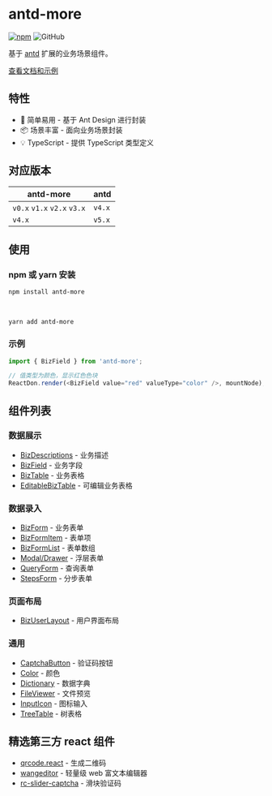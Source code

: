 # antd-more

[![npm][npm]][npm-url] ![GitHub](https://img.shields.io/github/license/doly-dev/antd-more.svg)

基于 [antd] 扩展的业务场景组件。

[查看文档和示例][site]

## 特性

- 💎 简单易用 - 基于 Ant Design 进行封装
- 📦 场景丰富 - 面向业务场景封装
- 💡 TypeScript - 提供 TypeScript 类型定义

## 对应版本

| antd-more                   | antd   |
| --------------------------- | ------ |
| `v0.x` `v1.x` `v2.x` `v3.x` | `v4.x` |
| `v4.x`                      | `v5.x` |

## 使用

### npm 或 yarn 安装

```shell
npm install antd-more
```

<br />

```shell
yarn add antd-more
```

### 示例

```javascript
import { BizField } from 'antd-more';

// 值类型为颜色，显示红色色块
ReactDon.render(<BizField value="red" valueType="color" />, mountNode);
```

## 组件列表

### 数据展示

- [BizDescriptions] - 业务描述
- [BizField] - 业务字段
- [BizTable] - 业务表格
- [EditableBizTable] - 可编辑业务表格

### 数据录入

- [BizForm] - 业务表单
- [BizFormItem] - 表单项
- [BizFormList] - 表单数组
- [Modal/Drawer] - 浮层表单
- [QueryForm] - 查询表单
- [StepsForm] - 分步表单

### 页面布局

- [BizUserLayout] - 用户界面布局

### 通用

- [CaptchaButton] - 验证码按钮
- [Color] - 颜色
- [Dictionary] - 数据字典
- [FileViewer] - 文件预览
- [InputIcon] - 图标输入
- [TreeTable] - 树表格

## 精选第三方 react 组件

- [qrcode.react] - 生成二维码
- [wangeditor] - 轻量级 web 富文本编辑器
- [rc-slider-captcha] - 滑块验证码

[npm]: https://img.shields.io/npm/v/antd-more.svg
[antd]: https://ant.design/
[npm-url]: https://npmjs.com/package/antd-more
[site]: https://doly-dev.github.io/antd-more/latest/
[captchabutton]: https://doly-dev.github.io/antd-more/latest/components/captcha-button
[color]: https://doly-dev.github.io/antd-more/latest/components/color
[dictionary]: https://doly-dev.github.io/antd-more/latest/components/dictionary
[bizdescriptions]: https://doly-dev.github.io/antd-more/latest/components/biz-descriptions
[bizfield]: https://doly-dev.github.io/antd-more/latest/components/biz-field
[biztable]: https://doly-dev.github.io/antd-more/latest/components/biz-table
[editablebiztable]: https://doly-dev.github.io/antd-more/latest/components/editable-biz-table
[bizform]: https://doly-dev.github.io/antd-more/latest/components/biz-form
[bizformitem]: https://doly-dev.github.io/antd-more/latest/components/biz-form-item
[bizformlist]: https://doly-dev.github.io/antd-more/latest/components/biz-form-list
[modal/drawer]: https://doly-dev.github.io/antd-more/latest/components/modal-form
[queryform]: https://doly-dev.github.io/antd-more/latest/components/query-form
[stepsform]: https://doly-dev.github.io/antd-more/latest/components/steps-form
[bizuserlayout]: https://doly-dev.github.io/antd-more/latest/components/biz-user-layout
[inputicon]: https://doly-dev.github.io/antd-more/latest/components/input-icon
[fileviewer]: https://doly-dev.github.io/antd-more/latest/components/file-viewer
[treetable]: https://doly-dev.github.io/antd-more/latest/components/tree-table
[qrcode.react]: https://www.npmjs.com/package/qrcode.react
[wangeditor]: https://www.npmjs.com/package/wangeditor
[rc-slider-captcha]: https://www.npmjs.com/package/rc-slider-captcha
